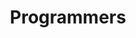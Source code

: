 ---
title: "Programmers"
layout: category
permalink: /ps/programmers/
author_profile: true
taxonomy: Programmers
sidebar:
  nav: "categories"
---